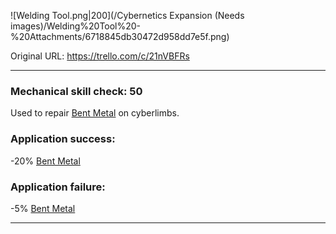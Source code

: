 ![Welding Tool.png\|200](/Cybernetics Expansion (Needs images)/Welding%20Tool%20-%20Attachments/6718845db30472d958dd7e5f.png)

Original URL: https://trello.com/c/21nVBFRs

---

### Mechanical skill check: 50

Used to repair [Bent Metal](Bent%20Metal.md)  on cyberlimbs.

### Application success:

\-20% [Bent Metal](Bent%20Metal.md)

### Application failure:

\-5% [Bent Metal](Bent%20Metal.md)

---

